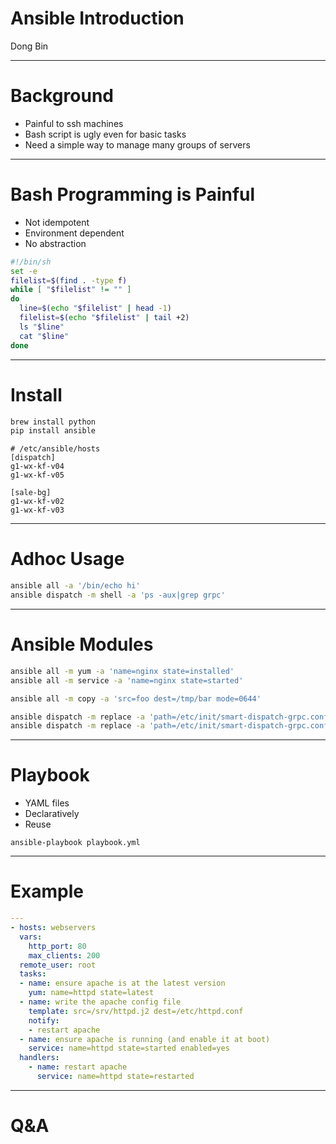 # Ansible Introduction

Dong Bin

---
# Background
- Painful to ssh machines
- Bash script is ugly even for basic tasks
- Need a simple way to manage many groups of servers

---
# Bash Programming is Painful
- Not idempotent
- Environment dependent
- No abstraction
```bash
#!/bin/sh
set -e
filelist=$(find . -type f)
while [ "$filelist" != "" ]
do
  line=$(echo "$filelist" | head -1)
  filelist=$(echo "$filelist" | tail +2)
  ls "$line"
  cat "$line"
done
```
---
# Install
```Bash
brew install python
pip install ansible
```
```
# /etc/ansible/hosts
[dispatch]
g1-wx-kf-v04
g1-wx-kf-v05

[sale-bg]
g1-wx-kf-v02
g1-wx-kf-v03
```
---
# Adhoc Usage
```bash
ansible all -a '/bin/echo hi'
ansible dispatch -m shell -a 'ps -aux|grep grpc'
```
---

# Ansible Modules
```bash
ansible all -m yum -a 'name=nginx state=installed'
ansible all -m service -a 'name=nginx state=started'

ansible all -m copy -a 'src=foo dest=/tmp/bar mode=0644'

ansible dispatch -m replace -a 'path=/etc/init/smart-dispatch-grpc.conf regexp=5001 replace=6001'  -b
ansible dispatch -m replace -a 'path=/etc/init/smart-dispatch-grpc.conf regexp=grpc.new.log replace=grp

```
---
# Playbook
- YAML files
- Declaratively
- Reuse
```
ansible-playbook playbook.yml
```
---
# Example
```yaml
---
- hosts: webservers
  vars:
    http_port: 80
    max_clients: 200
  remote_user: root
  tasks:
  - name: ensure apache is at the latest version
    yum: name=httpd state=latest
  - name: write the apache config file
    template: src=/srv/httpd.j2 dest=/etc/httpd.conf
    notify:
    - restart apache
  - name: ensure apache is running (and enable it at boot)
    service: name=httpd state=started enabled=yes
  handlers:
    - name: restart apache
      service: name=httpd state=restarted
```
---
# Q&A

